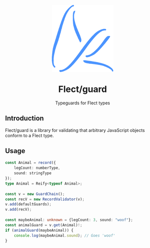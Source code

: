<p align="center">
  <img src="flect.png" width="200px" align="center" alt="flect logo" />
  <h1 align="center">Flect/guard</h1>
  <p align="center">
	Typeguards for Flect types
  </p>
</p>

## Introduction

Flect/guard is a library for validating that arbitrary JavaScript objects conform to a Flect type.

## Usage

```ts
const Animal = record({
	legCount: numberType,
	sound: stringType
});
type Animal = Reify<typeof Animal>;

const v = new GuardChain();
const recV = new RecordValidator(v);
v.add(defaultGuards);
v.add(recV);

const maybeAnimal: unknown = {legCount: 3, sound: "woof"};
const animalGuard = v.get(Animal)!;
if (animalGuard(maybeAnimal)) {
	console.log(maybeAnimal.sound); // Goes 'woof'
}
```
